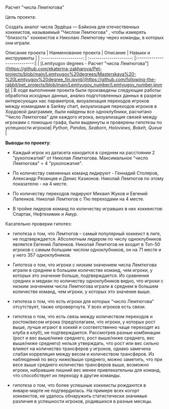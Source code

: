 Расчет "числа Лемтюгова"

Цель проекта: 

Создать аналог числа Эрдёша — Бэйкона для отечественных хоккеистов, называемый "Числом Лемтюгова" , чтобы измерять "близость" хоккеистов к Николаю Лемтюгову через команды, в которых они играли.


 Описание проекта
| Наименование проекта | Описание | Навыки и инструменты  |
| :--------------------: | :---------------------: |:---------------------------:|
| [Lemtyugov degrees - Расчет "числа Лемтюгова"]([https://github.com/ekaterina-zakharova/Pet-projects/blob/main/Lemtyugov%20degrees/Masterskaya%20-%20Lemtyugov%20degree_fin.ipynb](https://github.com/following-the-rabbit/pet_projects/blob/main/Lemtyugov_number/Lemtyugov_number.ipynb) | В ходе выполнения проекта были произведены следующие работы: обработка исходных данных, анализ подготовленных данных в разрезе интересующих нас параметров, визуализация переходов игроков между командами в Sankey chart, визуализация переходов игроков в Хордовой диаграмме, были найдены все одноклубники, расчитано "Число Лемтюгова" для каждого игрока, визуализация связей между игроками с помощью графа, были выдвинуты и проверены гипотезы по успешности игроков| *Python, Pandas, Seaborn, Holoviews, Bokeh, Queue* |

**Выводы по проекту**:
- Каждый игрок из датасета находится в среднем на расстоянии 2 "рукопожатий" от Николая Лемтюгова. Максимальное "число Лемтюгова" = 4 "рукопожатия".

- По количеству смененных команд лидируют - Геннадий Столяров, Александр Рязанцев и Денис Казионов. Николай Лемтюгов по этому показателю - на 4 месте.

- По количеству переходов лидируют Михаил Жуков и Евгений Лапенков. Николай Лемтюгов с 11ю переходами на 4 месте.

- В тройке лидеров команд по количеству игравших в них хоккеистов: Спартак, Нефтехимик и Амур.
  

Касательно проверки гипотез:



- гипотеза о том, что Лемтюгов – самый популярный хоккеист в лиге, не подтверждается. Абсолютным лидером по числу одноклубников является Евгений Лапенков. Николай Лемтюгов не входит в Топ-50 игроков с самым большим числом одноклубников, он на 71 месте и у него 357 одноклубников.
  
- Гипотеза о том, что игроки с низким значением числа Лемтюгова играли в среднем в большем количестве команд, чем игроки, у которых это значение больше, подтверждается.
  Из сравнения средних и медиан по количеству одноклубников видно, что игроки с низким значением числа Лемтюгова играли в среднем в большем количестве команд, чем игроки, у которых это значение выше. 

- гипотеза о том, что есть игроки для которых "число Лемтюгова" отсутствует, также опровергнута. У всех игроков есть связи.

- гипотеза о том, что есть связь между количеством переходов и ростом/весом игрока (предполагаем, что игроки, у которых рост выше, лучше играют в хоккей и соответственно чаще переходят из клуба в клуб), не подтверждается. Рассмотрев разные комбинации (рост и вес выше/ниже среднего, рост выше/ниже среднего, вес выше/ниже среднего) нельзя утверждать, что рост или вес сильно влияют на количество трансферов у игроков, однако замечена слабая корреляция между весом и количеством трансферов. Из наблюдений по весу ниже/выше среднего, можно заметить, что при весе выше среднего количество трансферов выше, возможно игроки, набравшие лишний вес менее привлекательны для команд, что способствует их переходу в другие команды. 

- гипотеза о том, что более успешные хоккеисты рождаются в январе-марте не подтвердилась. На примере всех когорт хоккеистов, не удалось обнаружить статистически значимые различия в успешности игроков, родившихся в разные месяцы.


  
